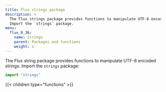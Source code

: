 ```yaml
---
title: Flux strings package
description: >
  The Flux strings package provides functions to manipulate UTF-8 encoded strings.
  Import the `strings` package.
menu:
  flux_0_36:
    name: Strings
    parent: Packages and functions
    weight: 1
---
```


The Flux string package provides functions to manipulate UTF-8 encoded strings.
Import the `strings` package:

```js
import "strings"
```

{{< children type="functions" >}}
